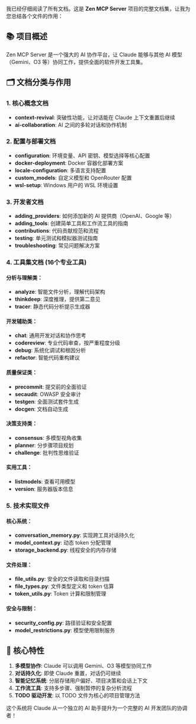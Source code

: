 我已经仔细阅读了所有文档。这是 **Zen MCP Server** 项目的完整文档集，让我为您总结各个文件的作用：

## 📚 项目概述
Zen MCP Server 是一个强大的 AI 协作平台，让 Claude 能够与其他 AI 模型（Gemini、O3 等）协同工作，提供全面的软件开发工具集。

## 🗂️ 文档分类与作用

### 1. **核心概念文档**
- **context-revival**: 突破性功能，让对话能在 Claude 上下文重置后继续
- **ai-collaboration**: AI 之间的多轮对话和协作机制

### 2. **配置与部署文档**
- **configuration**: 环境变量、API 密钥、模型选择等核心配置
- **docker-deployment**: Docker 容器化部署方案
- **locale-configuration**: 多语言支持配置
- **custom_models**: 自定义模型和 OpenRouter 配置
- **wsl-setup**: Windows 用户的 WSL 环境设置

### 3. **开发者文档**
- **adding_providers**: 如何添加新的 AI 提供商（OpenAI、Google 等）
- **adding_tools**: 创建简单工具和工作流工具的指南
- **contributions**: 代码贡献规范和流程
- **testing**: 单元测试和模拟器测试指南
- **troubleshooting**: 常见问题解决方案

### 4. **工具集文档** (16个专业工具)

#### 分析与理解类：
- **analyze**: 智能文件分析，理解代码架构
- **thinkdeep**: 深度推理，提供第二意见
- **tracer**: 静态代码分析提示生成器

#### 开发辅助类：
- **chat**: 通用开发对话和协作思考
- **codereview**: 专业代码审查，按严重程度分级
- **debug**: 系统化调试和根因分析
- **refactor**: 智能代码重构建议

#### 质量保证类：
- **precommit**: 提交前的全面验证
- **secaudit**: OWASP 安全审计
- **testgen**: 全面测试套件生成
- **docgen**: 文档自动生成

#### 决策支持类：
- **consensus**: 多模型视角收集
- **planner**: 分步骤项目规划
- **challenge**: 批判性思维验证

#### 实用工具：
- **listmodels**: 查看可用模型
- **version**: 服务器版本信息

### 5. **技术实现文件**

#### 核心系统：
- **conversation_memory.py**: 实现跨工具对话持久化
- **model_context.py**: 动态 token 分配管理
- **storage_backend.py**: 线程安全的内存存储

#### 文件处理：
- **file_utils.py**: 安全的文件读取和目录扫描
- **file_types.py**: 文件类型定义和 token 估算
- **token_utils.py**: Token 计算和限制管理

#### 安全与限制：
- **security_config.py**: 路径验证和安全配置
- **model_restrictions.py**: 模型使用限制服务

## 🎯 核心特性

1. **多模型协作**: Claude 可以调用 Gemini、O3 等模型协同工作
2. **对话持久化**: 即使 Claude 重置，对话仍可继续
3. **智能记忆系统**: 分层存储用户偏好、项目决策和会话上下文
4. **工作流工具**: 支持多步骤、强制暂停的复杂分析流程
5. **TODO 驱动开发**: 以 TODO 文件为核心的项目管理方法

这个系统将 Claude 从一个独立的 AI 助手提升为一个完整的 AI 开发团队的协调者！
